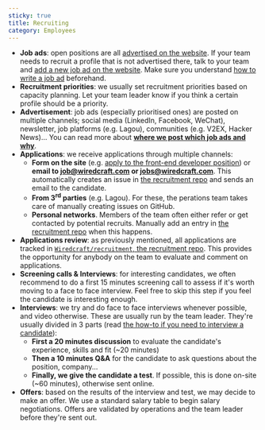 ```yaml
---
sticky: true
title: Recruiting
category: Employees
---
```


- **Job ads**: open positions are all [advertised on the website](https://wiredcraft.com/about/#jobs). If your team needs to recruit a profile that is not advertised there, talk to your team and [add a new job ad on the website](https://github.com/Wiredcraft/marketing/tree/master/_jobs). Make sure you understand [how to write a job ad](/article/where-to-post-job-ads) beforehand.
- **Recruitment priorities**: we usually set recruitment priorities based on capacity planning. Let your team leader know if you think a certain profile should be a priority.
- **Advertisement**: job ads (especially prioritised ones) are posted on multiple channels; social media (LinkedIn, Facebook, WeChat), newsletter, job platforms (e.g. Lagou), communities (e.g. V2EX, Hacker News)... You can read more about **[where we post which job ads and why](/article/where-to-post-job-ads)**.
- **Applications**: we receive applications through multiple channels:
  - **Form on the site** (e.g. [apply to the front-end developer position](https://wiredcraft.com/jobs/front-end-developer/#application)) or **email to job@wiredcraft.com or jobs@wiredcraft.com**. This automatically creates an issue in [the recruitment repo](https://github.com/Wiredcraft/recruitment) and sends an email to the candidate.
  - **From 3<sup>rd</sup> parties** (e.g. Lagou). For these, the perations team takes care of manually creating issues on GitHub.
  - **Personal networks**. Members of the team often either refer or get contacted by potential recruits. Manually add an entry in [the recruitment repo](https://github.com/Wiredcraft/recruitment) when this happens.
- **Applications review**: as previously mentioned, all applications are tracked in [`Wiredcraft/recruitment`, the recruitment repo](https://github.com/Wiredcraft/recruitment). This provides the opportunity for anybody on the team to evaluate and comment on applications.
- **Screening calls & Interviews**: for interesting candidates, we often recommend to do a first 15 minutes screening call to assess if it's worth moving to a face to face interview. Feel free to skip this step if you feel the candidate is interesting enough.
- **Interviews**: we try and do face to face interviews whenever possible, and video otherwise. These are usually run by the team leader. They're usually divided in 3 parts (read [the how-to if you need to interview a candidate](/article/how-to-interview-a-candidate)):
  - **First a 20 minutes discussion** to evaluate the candidate's experience, skills and fit (~20 minutes)
  - **Then a 10 minutes Q&A** for the candidate to ask questions about the position, company...
  - **Finally, we give the candidate a test**. If possible, this is done on-site (~60 minutes), otherwise sent online.
- **Offers**: based on the results of the interview and test, we may decide to make an offer. We use a standard salary table to begin salary negotiations. Offers are validated by operations and the team leader before they're sent out.
